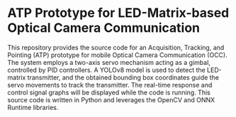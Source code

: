 # ATP Prototype for LED-Matrix-based Optical Camera Communication

This repository provides the source code for an Acquisition, Tracking, and Pointing (ATP) prototype for mobile Optical Camera Communication (OCC). The system employs a two-axis servo mechanism acting as a gimbal, controlled by PID controllers. A YOLOv8 model is used to detect the LED-matrix transmitter, and the obtained bounding box coordinates guide the servo movements to track the transmitter. The real-time response and control signal graphs will be displayed while the code is running. This source code is written in Python and leverages the OpenCV and ONNX Runtime libraries.